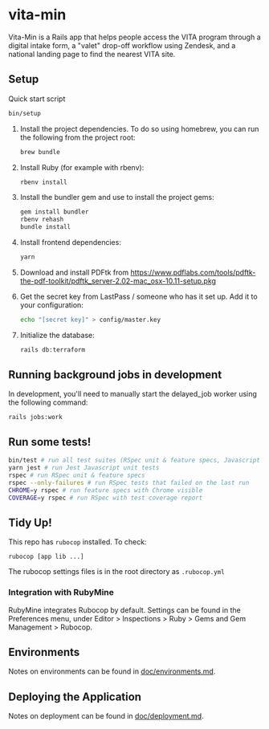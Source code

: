 # vita-min

Vita-Min is a Rails app that helps people access the VITA program through a digital intake form, a "valet" drop-off workflow using Zendesk, and a national landing page to find the nearest VITA site.

## Setup

Quick start script

```bash
bin/setup
```

1.  Install the project dependencies.
    To do so using homebrew, you can run the following from the project root: 
    
    ```bash
    brew bundle
    ```

1.  Install Ruby (for example with rbenv):
 
    ```bash
    rbenv install
    ```

1.  Install the bundler gem and use to install the project gems:

    ```bash
    gem install bundler
    rbenv rehash
    bundle install
    ```

1.  Install frontend dependencies:

    ```bash
    yarn
    ```

1.  Download and install PDFtk from
    https://www.pdflabs.com/tools/pdftk-the-pdf-toolkit/pdftk_server-2.02-mac_osx-10.11-setup.pkg

1.  Get the secret key from LastPass / someone who has it set up.
    Add it to your configuration:

    ```bash
    echo "[secret key]" > config/master.key
    ```

1.  Initialize the database:

    ```bash
    rails db:terraform
    ```

## Running background jobs in development

In development, you'll need to manually start the delayed_job worker using the following command:

```shell
rails jobs:work
```

## Run some tests!

```sh
bin/test # run all test suites (RSpec unit & feature specs, Javascript Jest unit tests)
yarn jest # run Jest Javascript unit tests
rspec # run RSpec unit & feature specs
rspec --only-failures # run RSpec tests that failed on the last run
CHROME=y rspec # run feature specs with Chrome visible
COVERAGE=y rspec # run RSpec with test coverage report
```

## Tidy Up!

This repo has `rubocop` installed. To check:

`rubocop [app lib ...]`

The rubocop settings files is in the root directory as `.rubocop.yml`

### Integration with RubyMine

RubyMine integrates Rubocop by default. Settings can be found in the Preferences
menu, under Editor > Inspections > Ruby > Gems and Gem Management > Rubocop.

## Environments

Notes on environments can be found in [doc/environments.md](doc/environments.md).

## Deploying the Application

Notes on deployment can be found in [doc/deployment.md](doc/deployment.md).



